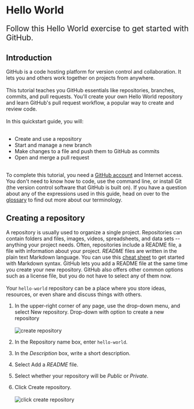 # Hello World
<p style="font-size:21px">Follow this Hello World exercise to get started with GitHub.</p> 

## Introduction

GitHub is a code hosting platform for version control and collaboration. It lets you and others work together on projects from anywhere.<br><br>This tutorial teaches you GitHub essentials like repositories, branches, commits, and pull requests. You'll create your own Hello World repository and learn GitHub's pull request workflow, a popular way to create and review code.<br><br>In this quickstart guide, you will:<br><br>
- Create and use a repository
- Start and manage a new branch
- Make changes to a file and push them to GitHub as commits
- Open and merge a pull request <br><br>

To complete this tutorial, you need a  [GitHub account](https://github.com/) and Internet access. You don't need to know how to code, use the command line, or install Git (the version control software that GitHub is built on). If you have a question about any of the expressions used in this guide, head on over to the [glossary](https://docs.github.com/en/get-started/quickstart/github-glossary) to find out more about our terminology.

## Creating a repository
A repository is usually used to organize a single project. Repositories can contain folders and files, images, videos, spreadsheets, and data sets -- anything your project needs. Often, repositories include a README file, a file with information about your project. *README* files are written in the plain text Markdown language. You can use this [cheat sheet](https://www.markdownguide.org/cheat-sheet/) to get started with Markdown syntax. GitHub lets you add a README file at the same time you create your new repository. GitHub also offers other common options such as a license file, but you do not have to select any of them now.<br><br>Your `hello-world` repository can be a place where you store ideas, resources, or even share and discuss things with others.

1. In the upper-right corner of any page, use the  drop-down menu, and select New repository.
Drop-down with option to create a new repository <br><br>
 ![create repository](https://docs.github.com/assets/cb-11427/images/help/repository/repo-create.png "create repository")
2. In the Repository name box, enter `hello-world`.
  
3. In the *Description* box, write a short description.

4. Select Add a *README* file.

5. Select whether your repository will be *Public* or *Private*.

6. Click Create repository.<br><br>
![click create repository](https://docs.github.com/assets/cb-106613/images/help/repository/hello-world-repo.png "click create repository")
